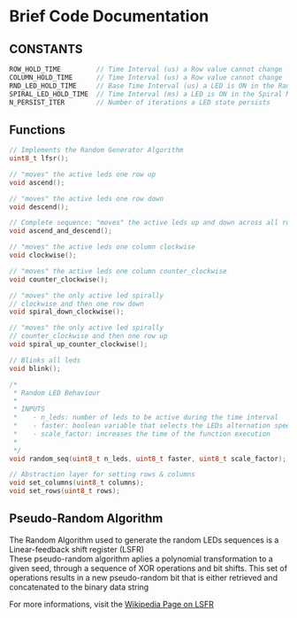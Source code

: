 # Brief Code Documentation

## CONSTANTS
```c
ROW_HOLD_TIME         // Time Interval (us) a Row value cannot change
COLUMN_HOLD_TIME      // Time Interval (us) a Row value cannot change
RND_LED_HOLD_TIME     // Base Time Interval (us) a LED is ON in the Random Mode
SPIRAL_LED_HOLD_TIME  // Time Interval (ms) a LED is ON in the Spiral Mode 
N_PERSIST_ITER        // Number of iterations a LED state persists
```

## Functions
```c
// Implements the Random Generator Algorithm
uint8_t lfsr();

// "moves" the active leds one row up
void ascend();

// "moves" the active leds one row down
void descend();

// Complete sequence: "moves" the active leds up and down across all rows
void ascend_and_descend();

// "moves" the active leds one column clockwise
void clockwise();

// "moves" the active leds one column counter_clockwise
void counter_clockwise();

// "moves" the only active led spirally
// clockwise and then one row down
void spiral_down_clockwise();

// "moves" the only active led spirally
// counter_clockwise and then one row up
void spiral_up_counter_clockwise();

// Blinks all leds
void blink();

/*
 * Random LED Behaviour
 *
 * INPUTS
 *    - n_leds: number of leds to be active during the time interval
 *    - faster: boolean variable that selects the LEDs alternation speed
 *    - scale_factor: increases the time of the function execution
 *
 */
void random_seq(uint8_t n_leds, uint8_t faster, uint8_t scale_factor);

// Abstraction layer for setting rows & columns
void set_columns(uint8_t columns);
void set_rows(uint8_t rows);
```

## Pseudo-Random Algorithm 
The Random Algorithm used to generate the random LEDs sequences is a Linear-feedback shift register (LSFR)   
These pseudo-random algorithm aplies a polynomial transformation to a given seed, through a sequence of XOR operations and bit shifts.
This set of operations results in a new pseudo-random bit that is either retrieved and concatenated to the binary data string  

For more informations, visit the [Wikipedia Page on LSFR](https://en.wikipedia.org/wiki/Linear-feedback_shift_register)
